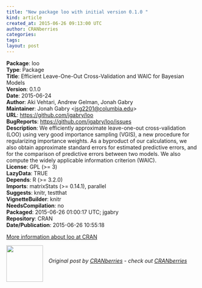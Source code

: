 ```yaml
---
title: "New package loo with initial version 0.1.0 "
kind: article
created_at: 2015-06-26 09:13:00 UTC
author: CRANberries
categories: 
tags: 
layout: post
---
```

<strong>Package</strong>: loo<br>
<strong>Type</strong>: Package<br>
<strong>Title</strong>: Efficient Leave-One-Out Cross-Validation and WAIC for Bayesian
Models<br>
<strong>Version</strong>: 0.1.0<br>
<strong>Date</strong>: 2015-06-24<br>
<strong>Author</strong>: Aki Vehtari, Andrew Gelman, Jonah Gabry<br>
<strong>Maintainer</strong>: Jonah Gabry &lt;jsg2201@columbia.edu&gt;<br>
<strong>URL</strong>: https://github.com/jgabry/loo<br>
<strong>BugReports</strong>: https://github.com/jgabry/loo/issues<br>
<strong>Description</strong>: We efficiently approximate leave-one-out cross-validation (LOO)
using very good importance sampling (VGIS), a new procedure for regularizing
importance weights. As a byproduct of our calculations, we also obtain
approximate standard errors for estimated predictive errors, and for the
comparison of predictive errors between two models. We also compute the
widely applicable information criterion (WAIC).<br>
<strong>License</strong>: GPL (&gt;= 3)<br>
<strong>LazyData</strong>: TRUE<br>
<strong>Depends</strong>: R (&gt;= 3.2.0)<br>
<strong>Imports</strong>: matrixStats (&gt;= 0.14.1), parallel<br>
<strong>Suggests</strong>: knitr, testthat<br>
<strong>VignetteBuilder</strong>: knitr<br>
<strong>NeedsCompilation</strong>: no<br>
<strong>Packaged</strong>: 2015-06-26 01:00:17 UTC; jgabry<br>
<strong>Repository</strong>: CRAN<br>
<strong>Date/Publication</strong>: 2015-06-26 10:55:18<br>

<p>
<a href="http://cran.r-project.org/web/packages/loo/index.html">More information about loo at CRAN</a><div class="author">
  <img src="" style="width: 96px; height: 96;">
  <span style="position: absolute; padding: 32px 15px;">
    <i>Original post by <a href="http://twitter.com/">CRANberries</a> - check out <a href="http://dirk.eddelbuettel.com/cranberries">CRANberries   </a></i>
  </span>
</div>
